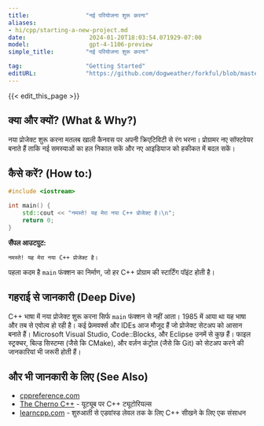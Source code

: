```yaml
---
title:                "नई परियोजना शुरू करना"
aliases:
- hi/cpp/starting-a-new-project.md
date:                  2024-01-20T18:03:54.071929-07:00
model:                 gpt-4-1106-preview
simple_title:         "नई परियोजना शुरू करना"

tag:                  "Getting Started"
editURL:              "https://github.com/dogweather/forkful/blob/master/content/hi/cpp/starting-a-new-project.md"
---
```


{{< edit_this_page >}}

## क्या और क्यों? (What & Why?)

नया प्रोजेक्ट शुरू करना मतलब खाली कैनवस पर अपनी क्रिएटिविटी से रंग भरना। प्रोग्रामर नए सॉफ्टवेयर बनाते हैं ताकि नई समस्याओं का हल निकाल सकें और नए आइडियाज को हकीकत में बदल सकें।

## कैसे करें? (How to:)

```C++
#include <iostream>

int main() {
    std::cout << "नमस्ते! यह मेरा नया C++ प्रोजेक्ट है।\n";
    return 0;
}
```

**सैंपल आउटपुट:**
```
नमस्ते! यह मेरा नया C++ प्रोजेक्ट है।
```
पहला कदम है `main` फंक्शन का निर्माण, जो हर C++ प्रोग्राम की स्टार्टिंग पॉइंट होती है।

## गहराई से जानकारी (Deep Dive)

C++ भाषा में नया प्रोजेक्ट शुरू करना सिर्फ `main` फंक्शन से नहीं आता। 1985 में आया था यह भाषा और तब से एवोल्व हो रही है। कई फ्रेमवर्क्स और IDEs आज मौजूद हैं जो प्रोजेक्ट सेटअप को आसान बनाते हैं। Microsoft Visual Studio, Code::Blocks, और Eclipse उनमें से कुछ हैं। फाइल स्ट्रक्चर, बिल्ड सिस्टम्स (जैसे कि CMake), और वर्ज़न कंट्रोल (जैसे कि Git) को सेटअप करने की जानकारियां भी जरूरी होती हैं।

## और भी जानकारी के लिए (See Also)

- [cppreference.com](https://en.cppreference.com/w/)
- [The Cherno C++](https://www.youtube.com/playlist?list=PLlrATfBNZ98dudnM48yfGUldqGD0S4FFb) - यूट्यूब पर C++ ट्यूटोरियल्स
- [learncpp.com](https://www.learncpp.com) - शुरुआती से एडवांस्ड लेवल तक के लिए C++ सीखने के लिए एक संसाधन

